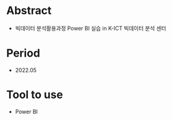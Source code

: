 # Abstract
- 빅데이터 분석활용과정 Power BI 실습 in K-ICT 빅데이터 분석 센터

# Period
- 2022.05

# Tool to use
- Power BI
